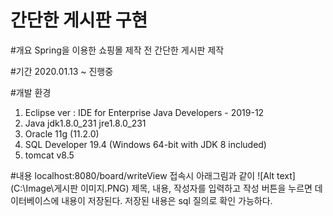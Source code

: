 간단한 게시판 구현
==================

#개요
Spring을 이용한 쇼핑몰 제작 전 간단한 게시판 제작

#기간
2020.01.13 ~ 진행중

#개발 환경
1. Eclipse 
	ver : IDE for Enterprise Java Developers - 2019-12
2. Java
	jdk1.8.0_231
	jre1.8.0_231
3. Oracle
	11g (11.2.0)
4. SQL Developer 
	19.4 (Windows 64-bit with JDK 8 included)
5. tomcat
	v8.5
	
#내용
localhost:8080/board/writeView 접속시 아래그림과 같이
![Alt text](C:\Image\게시판 이미지.PNG)
제목, 내용, 작성자를 입력하고 작성 버튼을 누르면
데이터베이스에 내용이 저장된다.
저장된 내용은 sql 질의로 확인 가능하다.